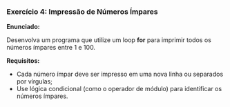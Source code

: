 ### Exercício 4: Impressão de Números Ímpares  

**Enunciado:** 

Desenvolva um programa que utilize um loop **for** para imprimir todos os números ímpares entre 1 e 100.  

**Requisitos:**  

- Cada número ímpar deve ser impresso em uma nova linha ou separados por vírgulas;  
- Use lógica condicional (como o operador de módulo) para identificar os números ímpares.
